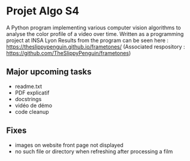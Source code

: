 # Projet Algo S4

A Python program implementing various computer vision algorithms to analyse the color profile of a video over time.
Written as a programming project at INSA Lyon
Results from the program can be seen here : https://theslippypenguin.github.io/frametones/
(Associated respository : https://github.com/TheSlippyPenguin/frametones)

## Major upcoming tasks

- readme.txt
- PDF explicatif
- docstrings
- vidéo de démo
- code cleanup

## Fixes

- images on website front page not displayed
- no such file or directory when refreshing after processing a film

